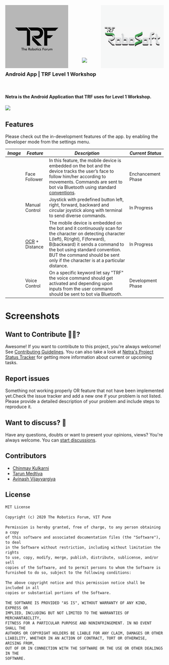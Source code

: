 <div>
  <p>
    <img align="left" src=".logo/The%20Robotic%20Forum%20Logo.jpg" alt="TRF_logo">
    <img align="right" src=".logo/ROBOSOFT.png" alt="RoboSoft_logo" height = "200px">
  </p>
</div>
<br><br><br><br><br><br><br><br><br>



<p align="center">
<img src = "https://github.com/avinash14022002/netra/blob/develop/.logo/Netra.png">
</p>
<p align="center">
<h3>Android App | TRF Level 1 Workshop</h3>
  <br>
<h4>Netra is the Android Application that TRF uses for Level 1 Workshop.</h4>
</p>



<img src="https://github.com/avinash14022002/netra/blob/develop/.logo/License.png" height = "100px">


## Features

Please check out the in-development features of the app. by enabling the Developer mode from the settings menu.

|   *Image*       |   *Feature*          | *Description*                               | *Current Status*         |
|-------------------|------------------------|-----------------------------|--------------------|
| <img src = "" width="200"/>  |  Face Follower  | In this feature, the mobile device is embedded on the bot and the device tracks the user’s face to follow him/her according to movements. Commands are sent to bot via Bluetooth using standard [conventions]().      | Enchancement Phase |
| <img src = "" width="200"/>    |  Manual Control  | Joystick with predefined button left, right, forward, backward and circular joystick along with  terminal to send diverse commands.   | In Progress |
| <img src = "" width="200"/>    |  [OCR](https://en.wikipedia.org/wiki/Optical_character_recognition) + Distance  | The mobile device is embedded on the bot and it continuously scan for the character on detecting character L(left), R(right), F(forward), B(backward) it sends a command to the bot using standard convention. BUT the command should be sent only if the character is at a particular distance. | In Progress |
| <img src = "" width="200"/>    |  Voice Control | On a specific keyword let say "TRF" the voice command should get activated and depending upon inputs from the user command should be sent to bot via Bluetooth.| Development Phase |

    
    
# Screenshots



## Want to Contribute 🙋‍♂️?

Awesome! If you want to contribute to this project, you're always welcome! See [Contributing Guidelines](CONTRIBUTING.md). You can also take a look at [Netra's Project Status Tracker](https://github.com/The-Robotics-Forum/netra/issues) for getting more information about current or upcoming tasks.

## Report issues

Something not working properly OR feature that not have been implemented yet.Check the issue tracker and add a new one if your problem is not listed. Please provide a detailed description of your problem and include steps to reproduce it.


## Want to discuss? 💬

Have any questions, doubts or want to present your opinions, views? You're always welcome. You can [start discussions](https://gitter.im/The-Robotics-Forum/netra).


## Contributors

- [Chinmay Kulkarni](https://github.com/Grandolf49)
- [Tarun Medtiya](https://github.com/tarun42)
- [Avinash Vijayvargiya](https://github.com/avinash14022002)


## License

```
MIT License

Copyright (c) 2020 The Robotics Forum, VIT Pune

Permission is hereby granted, free of charge, to any person obtaining a copy
of this software and associated documentation files (the "Software"), to deal
in the Software without restriction, including without limitation the rights
to use, copy, modify, merge, publish, distribute, sublicense, and/or sell
copies of the Software, and to permit persons to whom the Software is
furnished to do so, subject to the following conditions:

The above copyright notice and this permission notice shall be included in all
copies or substantial portions of the Software.

THE SOFTWARE IS PROVIDED "AS IS", WITHOUT WARRANTY OF ANY KIND, EXPRESS OR
IMPLIED, INCLUDING BUT NOT LIMITED TO THE WARRANTIES OF MERCHANTABILITY,
FITNESS FOR A PARTICULAR PURPOSE AND NONINFRINGEMENT. IN NO EVENT SHALL THE
AUTHORS OR COPYRIGHT HOLDERS BE LIABLE FOR ANY CLAIM, DAMAGES OR OTHER
LIABILITY, WHETHER IN AN ACTION OF CONTRACT, TORT OR OTHERWISE, ARISING FROM,
OUT OF OR IN CONNECTION WITH THE SOFTWARE OR THE USE OR OTHER DEALINGS IN THE
SOFTWARE.
```
